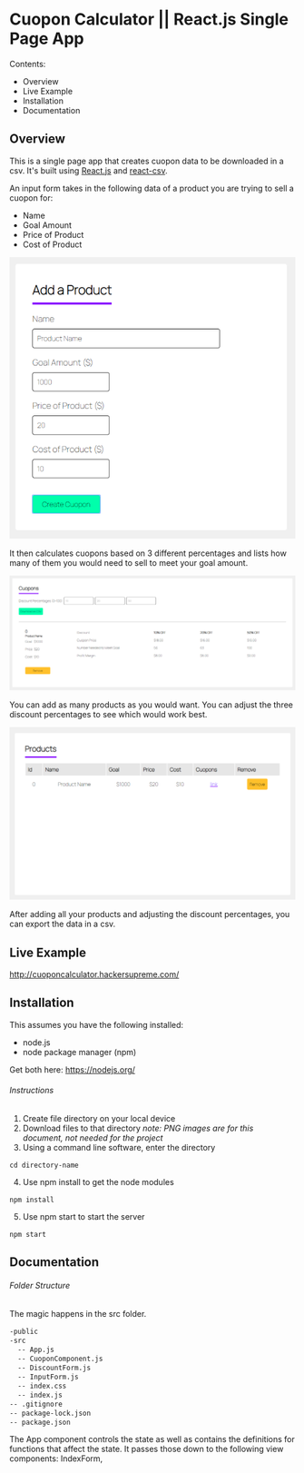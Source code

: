 # Cuopon Calculator || React.js Single Page App 

Contents:

- Overview
- Live Example
- Installation
- Documentation

## Overview

This is a single page app that creates cuopon data to be downloaded in a csv. It's built using [React.js](https://reactjs.org/) and [react-csv](https://www.npmjs.com/package/react-csv). 

An input form takes in the following data of a product you are trying to sell a cuopon for:
  - Name
  - Goal Amount
  - Price of Product
  - Cost of Product

![Input Form Screenshot](./input.PNG)

It then calculates cuopons based on 3 different percentages and lists how many of them you would need to sell to meet your goal amount.

![Cuopon List Screenshot](./cuopon.PNG)

You can add as many products as you would want. You can adjust the three discount percentages to see which would work best.

![Product List Screenshot](./productlist.PNG)

After adding all your products and adjusting the discount percentages, you can export the data in a csv.



## Live Example

http://cuoponcalculator.hackersupreme.com/


## Installation

This assumes you have the following installed:
  - node.js 
  - node package manager (npm)

Get both here: https://nodejs.org/

###### Instructions

1. Create file directory on your local device
2. Download files to that directory
_note: PNG images are for this document, not needed for the project_
3. Using a command line software, enter the directory
```
cd directory-name
```
4. Use npm install to get the node modules
```
npm install
```
5. Use npm start to start the server
```
npm start
```


## Documentation


###### Folder Structure

The magic happens in the src folder.

```
-public
-src
  -- App.js
  -- CuoponComponent.js
  -- DiscountForm.js
  -- InputForm.js
  -- index.css
  -- index.js
-- .gitignore
-- package-lock.json
-- package.json
```

The App component controls the state as well as contains the definitions for functions that affect the state. It passes those down to the following view components: IndexForm, 

